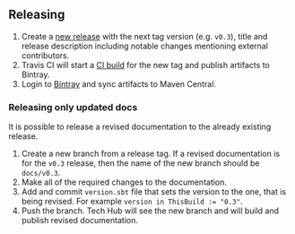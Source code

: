 ## Releasing

1. Create a [new release](https://github.com/akka/akka-cluster-management/releases/new) with the next tag version (e.g. `v0.3`), title and release description including notable changes mentioning external contributors.
2. Travis CI will start a [CI build](https://travis-ci.org/akka/akka-cluster-management/builds) for the new tag and publish artifacts to Bintray.
3. Login to [Bintray](https://bintray.com/akka/maven/akka-cluster-management) and sync artifacts to Maven Central.

### Releasing only updated docs

It is possible to release a revised documentation to the already existing release.

1. Create a new branch from a release tag. If a revised documentation is for the `v0.3` release, then the name of the new branch should be `docs/v0.3`.
2. Make all of the required changes to the documentation.
3. Add and commit `version.sbt` file that sets the version to the one, that is being revised. For example `version in ThisBuild := "0.3"`.
4. Push the branch. Tech Hub will see the new branch and will build and publish revised documentation.
